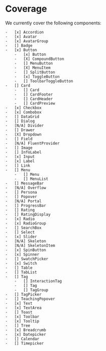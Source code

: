 # Coverage

We currently cover the following components:

    -   [x] Accordion
    -   [x] Avatar
    -   [x] AvatarGroup
    -   [] Badge
    -   [x] Button
        -   [x] Button
        -   [X] CompoundButton
        -   [] MenuButton
        -   [X] MenuItem
        -   [] SplitButton
        -   [x] ToggleButton
        -   [] ToolbarToggleButton
    -   [] Card
        -   [] Card
        -   [] CardFooter
        -   [] CardHeader
        -   [] CardPreview
    -   [x] Checkbox
    -   [x] Combobox
    -   [] DataGrid
    -   [] Dialog
    -   [N/A] Divider
    -   [] Drawer
    -   [X] Dropdown
    -   [] Field
    -   [N/A] FluentProvider
    -   [] Image
    -   [] InfoLabel
    -   [x] Input
    -   [x] Label
    -   [] Link
    -   [] Menu
        -   [] Menu
        -   [] MenuList
    -   [] MessageBar
    -   [N/A] Overflow
    -   [] Persona
    -   [] Popover
    -   [N/A] Portal
    -   [] ProgressBar
    -   [] Rating
    -   [] RatingDisplay
    -   [x] Radio
    -   [x] RadioGroup
    -   [] SearchBox
    -   [] Select
    -   [x] Slider
    -   [N/A] Skeleton
    -   [N/A] SkeletonItem
    -   [x] SpinButton
    -   [x] Spinner
    -   [] SwatchPicker
    -   [x] Switch
    -   [] Table
    -   [] TabList
    -   [] Tag
        -   [] InteractionTag
        -   [] Tag
        -   [] TagGroup
    -   [] TagPicker
    -   [] TeachingPopover
    -   [x] Text
    -   [x] TextArea
    -   [] Toast
    -   [x] Toolbar
    -   [x] Tooltip
    -   [] Tree
    -   [x] Breadcrumb
    -   [x] Datepicker
    -   [] Calendar
    -   [] Timepicker
